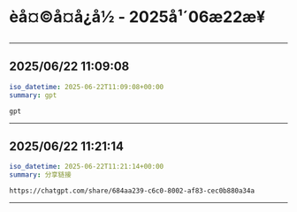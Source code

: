 # èå¤©å¤å¿å½ - 2025å¹´06æ22æ¥

---

## 2025/06/22 11:09:08

```yaml
iso_datetime: 2025-06-22T11:09:08+00:00
summary: gpt
```

```
gpt

```

---

## 2025/06/22 11:21:14

```yaml
iso_datetime: 2025-06-22T11:21:14+00:00
summary: 分享链接
```

```
https://chatgpt.com/share/684aa239-c6c0-8002-af83-cec0b880a34a

```

---